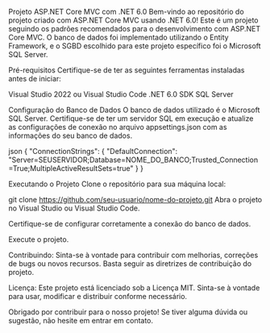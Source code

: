 Projeto ASP.NET Core MVC com .NET 6.0
Bem-vindo ao repositório do projeto criado com ASP.NET Core MVC usando .NET 6.0! Este é um projeto seguindo os padrões recomendados para o desenvolvimento com ASP.NET Core MVC. O banco de dados foi implementado utilizando o Entity Framework, e o SGBD escolhido para este projeto específico foi o Microsoft SQL Server.

Pré-requisitos
Certifique-se de ter as seguintes ferramentas instaladas antes de iniciar:

Visual Studio 2022 ou Visual Studio Code
.NET 6.0 SDK
SQL Server

Configuração do Banco de Dados
O banco de dados utilizado é o Microsoft SQL Server. Certifique-se de ter um servidor SQL em execução e atualize as configurações de conexão no arquivo appsettings.json com as informações do seu banco de dados.

json
{
  "ConnectionStrings": {
    "DefaultConnection": "Server=SEUSERVIDOR;Database=NOME_DO_BANCO;Trusted_Connection=True;MultipleActiveResultSets=true"
  }
}

Executando o Projeto
Clone o repositório para sua máquina local:

git clone https://github.com/seu-usuario/nome-do-projeto.git
Abra o projeto no Visual Studio ou Visual Studio Code.

Certifique-se de configurar corretamente a conexão do banco de dados.

Execute o projeto.

Contribuindo:
Sinta-se à vontade para contribuir com melhorias, correções de bugs ou novos recursos. Basta seguir as diretrizes de contribuição do projeto.

Licença:
Este projeto está licenciado sob a Licença MIT. Sinta-se à vontade para usar, modificar e distribuir conforme necessário.

Obrigado por contribuir para o nosso projeto! Se tiver alguma dúvida ou sugestão, não hesite em entrar em contato.
